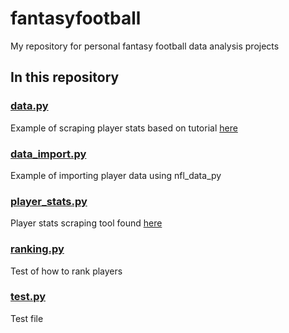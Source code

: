 # fantasyfootball
My repository for personal fantasy football data analysis projects

## In this repository

### [data.py](data.py)

Example of scraping player stats based on tutorial [here](https://towardsdatascience.com/scraping-nfl-stats-to-compare-quarterback-efficiencies-4989642e02fe)

### [data_import.py](data_import.py)

Example of importing player data using nfl_data_py

### [player_stats.py](player_stats.py)

Player stats scraping tool found [here](https://github.com/zackthoutt/nfl-player-stats)

### [ranking.py](ranking.py)

Test of how to rank players

### [test.py](test.py)

Test file